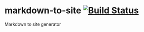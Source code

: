 # markdown-to-site [![Build Status](https://travis-ci.com/rahulkadukar/markdown-to-site.svg?branch=master)](https://travis-ci.com/rahulkadukar/markdown-to-site)

Markdown to site generator

